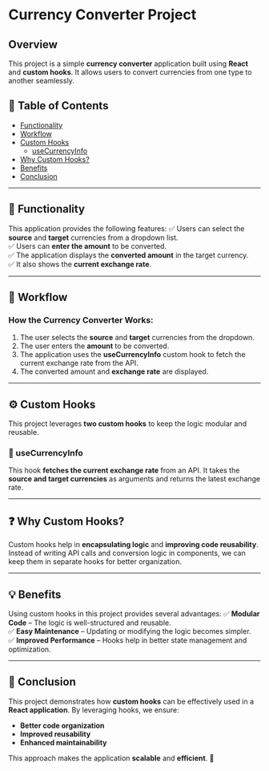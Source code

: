 # Currency Converter Project

## Overview
This project is a simple **currency converter** application built using **React** and **custom hooks**. It allows users to convert currencies from one type to another seamlessly.

## 📌 Table of Contents
- [Functionality](#functionality)
- [Workflow](#workflow)
- [Custom Hooks](#custom-hooks)
  - [useCurrencyInfo](#usecurrencyinfo)
- [Why Custom Hooks?](#why-custom-hooks)
- [Benefits](#benefits)
- [Conclusion](#conclusion)

---

## 🚀 Functionality
This application provides the following features:
✅ Users can select the **source** and **target** currencies from a dropdown list.  
✅ Users can **enter the amount** to be converted.  
✅ The application displays the **converted amount** in the target currency.  
✅ It also shows the **current exchange rate**.

---

## 🔄 Workflow
### How the Currency Converter Works:
1. The user selects the **source** and **target** currencies from the dropdown.
2. The user enters the **amount** to be converted.
3. The application uses the **useCurrencyInfo** custom hook to fetch the current exchange rate from the API.
4. The converted amount and **exchange rate** are displayed.

---

## ⚙️ Custom Hooks
This project leverages **two custom hooks** to keep the logic modular and reusable.

### 🔹 useCurrencyInfo
This hook **fetches the current exchange rate** from an API. It takes the **source and target currencies** as arguments and returns the latest exchange rate.


---

## ❓ Why Custom Hooks?
Custom hooks help in **encapsulating logic** and **improving code reusability**. Instead of writing API calls and conversion logic in components, we can keep them in separate hooks for better organization.

---

## 💡 Benefits
Using custom hooks in this project provides several advantages:
✅ **Modular Code** – The logic is well-structured and reusable.  
✅ **Easy Maintenance** – Updating or modifying the logic becomes simpler.  
✅ **Improved Performance** – Hooks help in better state management and optimization.  

---

## 🎯 Conclusion
This project demonstrates how **custom hooks** can be effectively used in a **React application**. By leveraging hooks, we ensure:
- **Better code organization**  
- **Improved reusability**  
- **Enhanced maintainability**  

This approach makes the application **scalable** and **efficient**. 🚀

